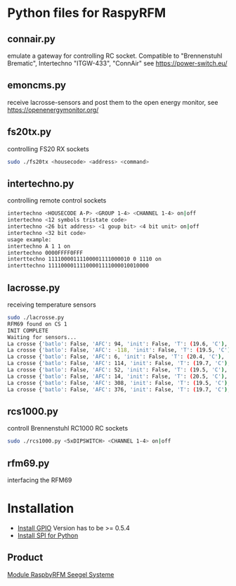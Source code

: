 # Python files for RaspyRFM

## connair.py
emulate a gateway for controlling RC socket. Compatible to "Brennenstuhl Brematic", Intertechno "ITGW-433", "ConnAir"
see https://power-switch.eu/

## emoncms.py
receive lacrosse-sensors and post them to the open energy monitor, see https://openenergymonitor.org/

## fs20tx.py
controlling FS20 RX sockets
```sh
sudo ./fs20tx <housecode> <address> <command>
```

## intertechno.py
controlling remote control sockets
```sh
intertechno <HOUSECODE A-P> <GROUP 1-4> <CHANNEL 1-4> on|off
intertechno <12 symbols tristate code>
intertechno <26 bit address> <1 goup bit> <4 bit unit> on|off
intertechno <32 bit code>
usage example:
intertechno A 1 1 on
intertechno 0000FFFF0FFF
interttechno 11110000111100001111000010 0 1110 on
interttechno 11110000111100001111000010010000
```

## lacrosse.py
receiving temperature sensors
```sh
sudo ./lacrosse.py
RFM69 found on CS 1
INIT COMPLETE
Waiting for sensors...
La crosse {'batlo': False, 'AFC': 94, 'init': False, 'T': (19.6, 'C'), 'RSSI': -105, 'RH': (60, '%'), 'ID': '68'}
La crosse {'batlo': False, 'AFC': -118, 'init': False, 'T': (19.5, 'C'), 'RSSI': -98, 'RH': (60, '%'), 'ID': '78'}
La crosse {'batlo': False, 'AFC': 6, 'init': False, 'T': (20.4, 'C'), 'RSSI': -87, 'RH': (58, '%'), 'ID': 'e4'}
La crosse {'batlo': False, 'AFC': 114, 'init': False, 'T': (19.7, 'C'), 'RSSI': -86, 'RH': (57, '%'), 'ID': '24'}
La crosse {'batlo': False, 'AFC': 52, 'init': False, 'T': (19.5, 'C'), 'RSSI': -58, 'RH': (60, '%'), 'ID': '68'}
La crosse {'batlo': False, 'AFC': 14, 'init': False, 'T': (20.5, 'C'), 'RSSI': -97, 'RH': (56, '%'), 'ID': '4'}
La crosse {'batlo': False, 'AFC': 308, 'init': False, 'T': (19.5, 'C'), 'RSSI': -103, 'RH': (60, '%'), 'ID': '68'}
La crosse {'batlo': False, 'AFC': 376, 'init': False, 'T': (19.7, 'C'), 'RSSI': -103, 'RH': (57, '%'), 'ID': '24'}
```

## rcs1000.py
controll Brennenstuhl RC1000 RC sockets
```sh
sudo ./rcs1000.py <5xDIPSWITCH> <CHANNEL 1-4> on|off
```

## rfm69.py
interfacing the RFM69

# Installation
 * [Install GPIO](http://sourceforge.net/projects/raspberry-gpio-python/)
Version has to be >= 0.5.4
 * [Install SPI for Python](http://www.100randomtasks.com/simple-spi-on-raspberry-pi)

## Product
[Module RaspbyRFM Seegel Systeme](http://www.seegel-systeme.de/produkt/raspyrfm-ii/)
